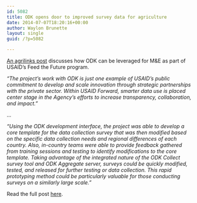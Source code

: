 ```yaml
---
id: 5082
title: ODK opens door to improved survey data for agriculture
date: 2014-07-07T18:20:16+00:00
author: Waylon Brunette
layout: single
guid: /?p=5082

---
```

[An agrilinks post](http://agrilinks.org/blog/partnership-open-source-technology-opens-door-improved-survey-data) discusses how ODK can be leveraged for M&E as part of USAID’s Feed the Future program. 

_“The project’s work with ODK is just one example of USAID’s public commitment to develop and scale innovation through strategic partnerships with the private sector. Within USAID Forward, smarter data use is placed center stage in the Agency’s efforts to increase transparency, collaboration, and impact.”_

…

_“Using the ODK development interface, the project was able to develop a core template for the data collection survey that was then modified based on the specific data collection needs and regional differences of each country. Also, in-country teams were able to provide feedback gathered from training sessions and testing to identify modifications to the core template. Taking advantage of the integrated nature of the ODK Collect survey tool and ODK Aggregate server, surveys could be quickly modified, tested, and released for further testing or data collection. This rapid prototyping method could be particularly valuable for those conducting surveys on a similarly large scale.”_

Read the full post [here](http://agrilinks.org/blog/partnership-open-source-technology-opens-door-improved-survey-data).
